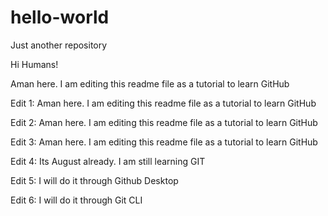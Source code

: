 # hello-world
Just another repository

Hi Humans!

Aman here. I am editing this readme file as a tutorial to learn GitHub

Edit 1:
Aman here. I am editing this readme file as a tutorial to learn GitHub

Edit 2:
Aman here. I am editing this readme file as a tutorial to learn GitHub

Edit 3:
Aman here. I am editing this readme file as a tutorial to learn GitHub

Edit 4:
Its August already. I am still learning GIT

Edit 5:
I will do it through Github Desktop

Edit 6:
I will do it through Git CLI
